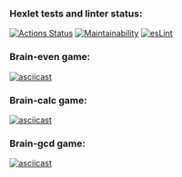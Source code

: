 ### Hexlet tests and linter status:
[![Actions Status](https://github.com/KirillGorobets-LM/frontend-project-lvl1/workflows/hexlet-check/badge.svg)](https://github.com/KirillGorobets-LM/frontend-project-lvl1/actions)
[![Maintainability](https://api.codeclimate.com/v1/badges/a99a88d28ad37a79dbf6/maintainability)](https://codeclimate.com/github/KirillGorobets-LM/frontend-project-lvl1)
[![esLint](https://github.com/KirillGorobets-LM/frontend-project-lvl1/workflows/esLint/badge.svg)](https://github.com/KirillGorobets-LM/frontend-project-lvl1/actions)
### Brain-even game:
[![asciicast](https://asciinema.org/a/Fuo2FmJNNYaUir4pnfCYTx5lQ.svg)](https://asciinema.org/a/Fuo2FmJNNYaUir4pnfCYTx5lQ)
### Brain-calc game:
[![asciicast](https://asciinema.org/a/K2LbkwXRBg6hi3gseDYC2FbCE.svg)](https://asciinema.org/a/K2LbkwXRBg6hi3gseDYC2FbCE)
### Brain-gcd game: 
[![asciicast](https://asciinema.org/a/VcPDyNtdFb71rOC6WGZQqNXtf.svg)](https://asciinema.org/a/VcPDyNtdFb71rOC6WGZQqNXtf)